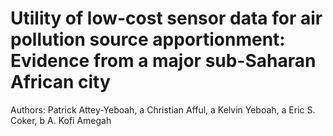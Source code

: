 # Utility of low-cost sensor data for air pollution source apportionment: Evidence from a major sub-Saharan African city
Authors: Patrick Attey-Yeboah, a Christian Afful, a Kelvin Yeboah, a Eric S. Coker, b A. Kofi Amegah 
